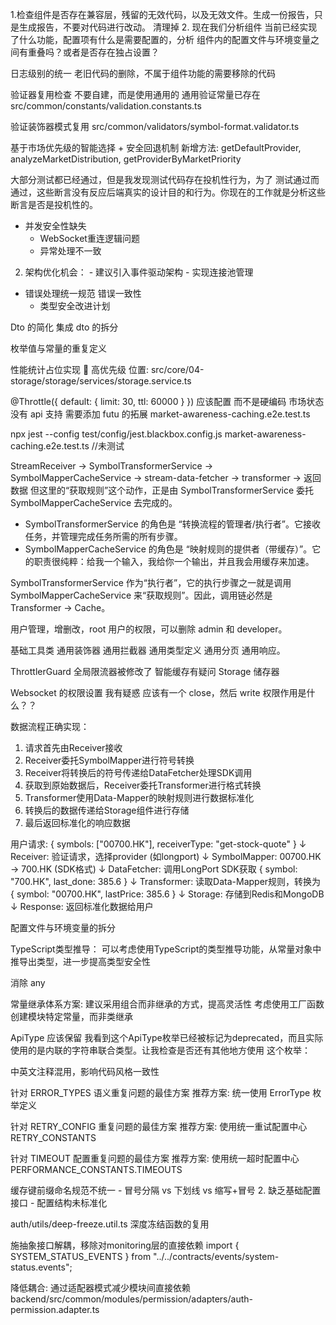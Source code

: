 
1.检查组件是否存在兼容层，残留的无效代码，以及无效文件。生成一份报告，只是生成报告，不要对代码进行改动。
 清理掉
2. 现在我们分析组件 当前已经实现了什么功能，配置项有什么是需要配置的，分析 组件内的配置文件与环境变量之间有重叠吗？或者是否存在独占设置？

日志级别的统一
老旧代码的删除，不属于组件功能的需要移除的代码


验证器复用检查 不要自建，而是使用通用的
通用验证常量已存在
src/common/constants/validation.constants.ts

验证装饰器模式复用
src/common/validators/symbol-format.validator.ts

基于市场优先级的智能选择 + 安全回退机制
新增方法: getDefaultProvider, analyzeMarketDistribution, getProviderByMarketPriority

大部分测试都已经通过，但是我发现测试代码存在投机性行为，为了 测试通过而通过，这些断言没有反应后端真实的设计目的和行为。你现在的工作就是分析这些断言是否是投机性的。

  - 并发安全性缺失
    - WebSocket重连逻辑问题
    - 异常处理不一致
  2. 架构优化机会：
    - 建议引入事件驱动架构
    - 实现连接池管理
- 错误处理统一规范 错误一致性
  - 类型安全改进计划

Dto 的简化
集成 dto 的拆分

枚举值与常量的重复定义


性能统计占位实现 🔴 高优先级
位置: src/core/04-storage/storage/services/storage.service.ts


@Throttle({ default: { limit: 30, ttl: 60000 } })  应该配置 而不是硬编码 
市场状态没有 api 支持 需要添加 futu 的拓展
market-awareness-caching.e2e.test.ts

npx jest --config test/config/jest.blackbox.config.js  market-awareness-caching.e2e.test.ts //未测试
   

StreamReceiver → SymbolTransformerService → SymbolMapperCacheService    → stream-data-fetcher → transformer  → 返回数据
但这里的“获取规则”这个动作，正是由 SymbolTransformerService 委托 SymbolMapperCacheService 去完成的。

   * SymbolTransformerService 的角色是 “转换流程的管理者/执行者”。它接收任务，并管理完成任务所需的所有步骤。
   * SymbolMapperCacheService 的角色是 “映射规则的提供者（带缓存）”。它的职责很纯粹：给我一个输入，我给你一个输出，并且我会用缓存来加速。

  SymbolTransformerService 作为“执行者”，它的执行步骤之一就是调用 SymbolMapperCacheService 来“获取规则”。因此，调用链必然是 Transformer 
  → Cache。
    
用户管理，增删改，root 用户的权限，可以删除 admin 和 developer。

基础工具类
通用装饰器
通用拦截器
通用类型定义
通用分页 通用响应。

ThrottlerGuard 全局限流器被修改了
智能缓存有疑问 Storage 储存器 

Websocket 的权限设置 我有疑惑 应该有一个 close，然后 write 权限作用是什么？？



数据流程正确实现：
1. 请求首先由Receiver接收
2. Receiver委托SymbolMapper进行符号转换
3. Receiver将转换后的符号传递给DataFetcher处理SDK调用
4. 获取到原始数据后，Receiver委托Transformer进行格式转换
5. Transformer使用Data-Mapper的映射规则进行数据标准化
6. 转换后的数据传递给Storage组件进行存储
7. 最后返回标准化的响应数据


 用户请求: { symbols: ["00700.HK"], receiverType: "get-stock-quote" }
      ↓
  Receiver: 验证请求，选择provider (如longport)
      ↓
  SymbolMapper: 00700.HK → 700.HK (SDK格式)
      ↓
  DataFetcher: 调用LongPort SDK获取 { symbol: "700.HK", last_done: 385.6 }
      ↓
  Transformer: 读取Data-Mapper规则，转换为 { symbol: "00700.HK", lastPrice: 385.6 }
      ↓
  Storage: 存储到Redis和MongoDB
      ↓
  Response: 返回标准化数据给用户



配置文件与环境变量的拆分

TypeScript类型推导：
可以考虑使用TypeScript的类型推导功能，从常量对象中推导出类型，进一步提高类型安全性


消除 any

常量继承体系方案:
建议采用组合而非继承的方式，提高灵活性
考虑使用工厂函数创建模块特定常量，而非类继承


ApiType 应该保留
我看到这个ApiType枚举已经被标记为deprecated，而且实际使用的是内联的字符串联合类型。让我检查是否还有其他地方使用
  这个枚举：


  中英文注释混用，影响代码风格一致性

针对 ERROR_TYPES 语义重复问题的最佳方案
推荐方案: 统一使用 ErrorType 枚举定义

针对 RETRY_CONFIG 重复问题的最佳方案
推荐方案: 使用统一重试配置中心 RETRY_CONSTANTS

针对 TIMEOUT 配置重复问题的最佳方案
推荐方案: 使用统一超时配置中心 PERFORMANCE_CONSTANTS.TIMEOUTS


缓存键前缀命名规范不统一 - 冒号分隔 vs 下划线 vs 缩写+冒号
  2. 缺乏基础配置接口 - 配置结构未标准化


 auth/utils/deep-freeze.util.ts 深度冻结函数的复用


 施抽象接口解耦，移除对monitoring层的直接依赖
 import { SYSTEM_STATUS_EVENTS } from "../../contracts/events/system-status.events";


 降低耦合: 通过适配器模式减少模块间直接依赖
 backend/src/common/modules/permission/adapters/auth-permission.adapter.ts

